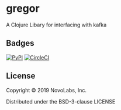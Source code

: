 # gregor

A Clojure Libary for interfacing with kafka

## Badges
[![PyPI](https://img.shields.io/pypi/l/Django.svg?style=plastic)]()
[![CircleCI](https://circleci.com/gh/NovoLabs/gregor/tree/master.svg?style=svg)](https://circleci.com/gh/NovoLabs/gregor/tree/master)


## License

Copyright © 2019 NovoLabs, Inc.

Distributed under the BSD-3-clause LICENSE
